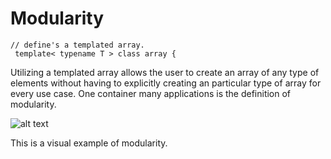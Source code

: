 # Modularity

```
// define's a templated array.
 template< typename T > class array {
```
Utilizing a templated array allows the user to create an array of any type of elements without  having to explicitly creating an particular type of array for every use case. One container many applications is the definition of modularity. 


![alt text](https://github.com/UW-COSC-4010-5010-CYBER-FA-2017/foundational-concepts-in-cybersecurity-jwild1_cbugg/blob/master/5/giphy.gif "Logo Title Text 1")

This is a visual example of modularity.
